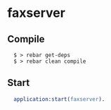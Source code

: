 # faxserver

## Compile
```
  $ > rebar get-deps
  $ > rebar clean compile
```

## Start
```erlang
  application:start(faxserver).
```
